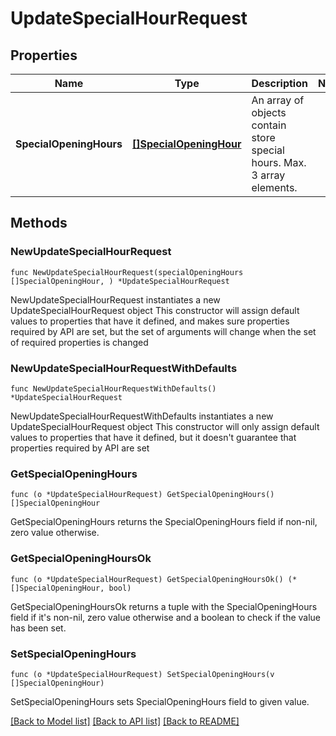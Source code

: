 # UpdateSpecialHourRequest

## Properties

Name | Type | Description | Notes
------------ | ------------- | ------------- | -------------
**SpecialOpeningHours** | [**[]SpecialOpeningHour**](SpecialOpeningHour.md) | An array of objects contain store special hours. Max. 3 array elements. | 

## Methods

### NewUpdateSpecialHourRequest

`func NewUpdateSpecialHourRequest(specialOpeningHours []SpecialOpeningHour, ) *UpdateSpecialHourRequest`

NewUpdateSpecialHourRequest instantiates a new UpdateSpecialHourRequest object
This constructor will assign default values to properties that have it defined,
and makes sure properties required by API are set, but the set of arguments
will change when the set of required properties is changed

### NewUpdateSpecialHourRequestWithDefaults

`func NewUpdateSpecialHourRequestWithDefaults() *UpdateSpecialHourRequest`

NewUpdateSpecialHourRequestWithDefaults instantiates a new UpdateSpecialHourRequest object
This constructor will only assign default values to properties that have it defined,
but it doesn't guarantee that properties required by API are set

### GetSpecialOpeningHours

`func (o *UpdateSpecialHourRequest) GetSpecialOpeningHours() []SpecialOpeningHour`

GetSpecialOpeningHours returns the SpecialOpeningHours field if non-nil, zero value otherwise.

### GetSpecialOpeningHoursOk

`func (o *UpdateSpecialHourRequest) GetSpecialOpeningHoursOk() (*[]SpecialOpeningHour, bool)`

GetSpecialOpeningHoursOk returns a tuple with the SpecialOpeningHours field if it's non-nil, zero value otherwise
and a boolean to check if the value has been set.

### SetSpecialOpeningHours

`func (o *UpdateSpecialHourRequest) SetSpecialOpeningHours(v []SpecialOpeningHour)`

SetSpecialOpeningHours sets SpecialOpeningHours field to given value.



[[Back to Model list]](../README.md#documentation-for-models) [[Back to API list]](../README.md#documentation-for-api-endpoints) [[Back to README]](../README.md)


